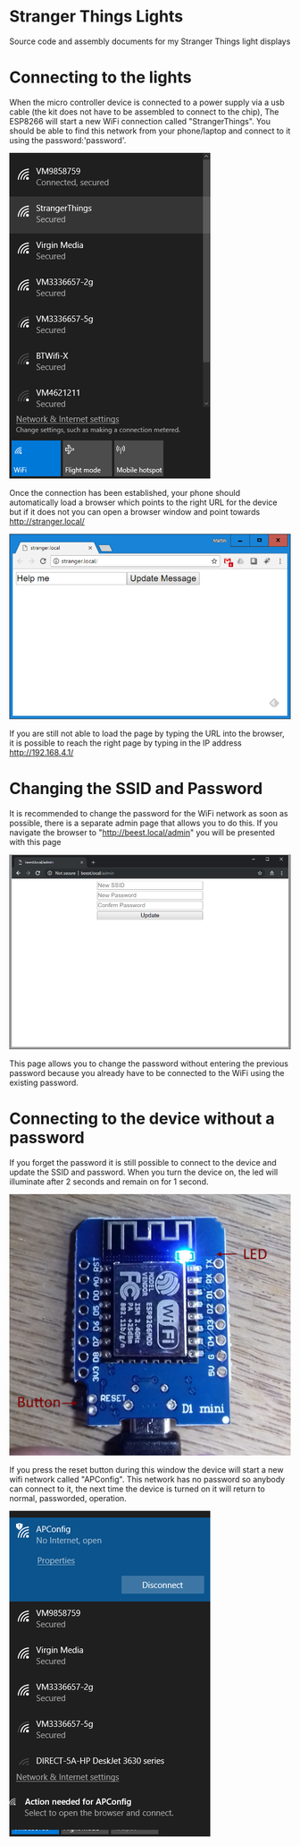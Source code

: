 # Stranger Things Lights
Source code and assembly documents for my Stranger Things light displays

# Connecting to the lights
When the micro controller device is connected to a power supply via a usb cable (the kit does not have to be assembled to connect to the chip),
The ESP8266 will start a new WiFi connection called "StrangerThings". You should be able to find this network from your phone/laptop and connect to it using the password:'password'.

![alt text](https://github.com/msraynsford/StrangerThings/blob/master/WifiNetworks.png "Wifi List")

Once the connection has been established, your phone should automatically load a browser which points to the right URL for the device but if it does not you can open a browser window and point towards http://stranger.local/

![alt text](https://github.com/msraynsford/StrangerThings/blob/master/StrangerThingsBrowser.png "Browser Image")

If you are still not able to load the page by typing the URL into the browser, it is possible to reach the right page by typing in the IP address http://192.168.4.1/

# Changing the SSID and Password
It is recommended to change the password for the WiFi network as soon as possible, there is a separate admin page that allows you to do this. If you navigate the browser to "http://beest.local/admin" you will be presented with this page

![alt text](https://github.com/msraynsford/StrangerThings/blob/master/WiFiBeestAdmin.png "Admin Image")

This page allows you to change the password without entering the previous password because you already have to be connected to the WiFi using the existing password. 

# Connecting to the device without a password
If you forget the password it is still possible to connect to the device and update the SSID and password. When you turn the device on, the led will illuminate after 2 seconds and remain on for 1 second. 

![alt text](https://github.com/msraynsford/StrangerThings/blob/master/Device.png "Device Image")

If you press the reset button during this window the device will start a new wifi network called "APConfig". This network has no password so anybody can connect to it, the next time the device is turned on it will return to normal, passworded, operation.

![alt text](https://github.com/msraynsford/StrangerThings/blob/master/APConfig.png "APConfig Image")
